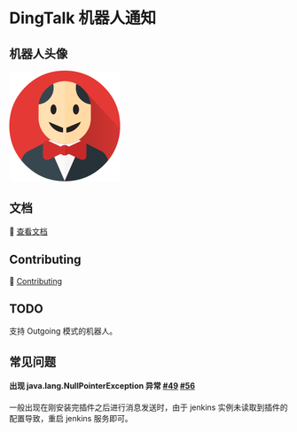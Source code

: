# DingTalk 机器人通知

## 机器人头像

![JenkinsLogo](jenkins-logo.png)

## 文档

💯 [查看文档](https://jenkinsci.github.io/dingtalk-plugin/)

## Contributing

🍻 [Contributing](./CONTRIBUTING.md)

## TODO

支持 Outgoing 模式的机器人。

## 常见问题

#### 出现 java.lang.NullPointerException 异常 [#49](https://github.com/jenkinsci/dingtalk-plugin/issues/49) [#56](https://github.com/jenkinsci/dingtalk-plugin/issues/56)

一般出现在刚安装完插件之后进行消息发送时，由于 jenkins 实例未读取到插件的配置导致，重启 jenkins 服务即可。
